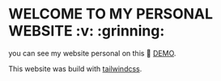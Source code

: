 <h1>WELCOME TO MY PERSONAL WEBSITE :v: :grinning:</h1> 

you can see my website personal on this 🚀 [DEMO](https://rizkimaulana51.github.io/).

This website was build with [tailwindcss](https://tailwindcss.com).
